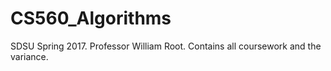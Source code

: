 # CS560_Algorithms

SDSU Spring 2017. Professor William Root.
Contains all coursework and the variance.
